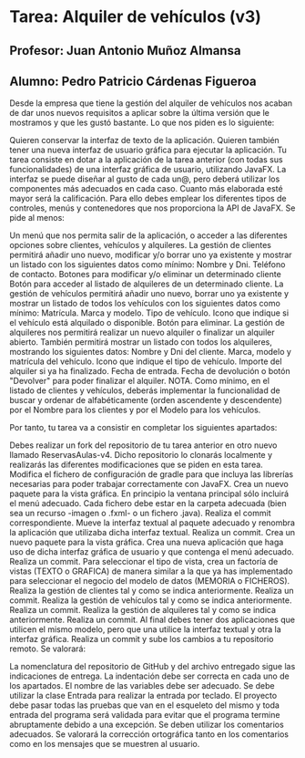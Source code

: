 # Tarea: Alquiler de vehículos (v3)
## Profesor: Juan Antonio Muñoz Almansa
## Alumno: Pedro Patricio Cárdenas Figueroa


Desde la empresa que tiene la gestión del alquiler de vehículos nos acaban de dar unos nuevos requisitos a aplicar sobre la última versión que le mostramos y que les gustó bastante. Lo que nos piden es lo siguiente:

Quieren conservar la interfaz de texto de la aplicación.
Quieren también tener una nueva interfaz de usuario gráfica para ejecutar la aplicación.
Tu tarea consiste en dotar a la aplicación de la tarea anterior (con todas sus funcionalidades) de una interfaz gráfica de usuario, utilizando JavaFX. La interfaz se puede diseñar al gusto de cada un@, pero deberá utilizar los componentes más adecuados en cada caso. Cuanto más elaborada esté mayor será la calificación. Para ello debes emplear los diferentes tipos de controles, menús y contenedores que nos proporciona la API de JavaFX. Se pide al menos:

Un menú que nos permita salir de la aplicación, o acceder a las diferentes opciones sobre clientes, vehículos y alquileres.
La gestión de clientes permitirá añadir uno nuevo, modificar y/o borrar uno ya existente y mostrar un listado con los siguientes datos como mínimo:
Nombre y Dni.
Teléfono de contacto.
Botones para modificar y/o eliminar un determinado cliente
Botón para acceder al listado de alquileres de un determinado cliente.
La gestión de vehículos permitirá añadir uno nuevo, borrar uno ya existente y mostrar un listado de todos los vehículos con los siguientes datos como mínimo:
Matrícula.
Marca y modelo.
Tipo de vehículo.
Icono que indique si el vehículo está alquilado o disponible.
Botón para eliminar.
La gestión de alquileres nos permitirá realizar un nuevo alquiler o finalizar un alquiler abierto. También permitirá mostrar un listado con todos los alquileres, mostrando los siguientes datos:
Nombre y Dni del cliente.
Marca, modelo y matrícula del vehículo.
Icono que indique el tipo de vehículo.
Importe del alquiler si ya ha finalizado.
Fecha de entrada.
Fecha de devolución o botón "Devolver" para poder finalizar el alquiler.
NOTA. Como mínimo, en el listado de clientes y vehículos, deberás implementar la funcionalidad de buscar y ordenar de alfabéticamente (orden ascendente y descendente) por el Nombre para los clientes y por el Modelo para los vehículos.

Por tanto, tu tarea va a consistir en completar los siguientes apartados:

Debes realizar un fork del repositorio de tu tarea anterior en otro nuevo llamado ReservasAulas-v4. Dicho repositorio lo clonarás localmente y realizarás las diferentes modificaciones que se piden en esta tarea.
Modifica el fichero de configuración de gradle para que incluya las librerías necesarias para poder trabajar correctamente con JavaFX. Crea un nuevo paquete para la vista gráfica. En principio la ventana principal sólo incluirá el menú adecuado. Cada fichero debe estar en la carpeta adecuada (bien sea un recurso -imagen o .fxml- o un fichero .java). Realiza el commit correspondiente.
Mueve la interfaz textual al paquete adecuado y renombra la aplicación que utilizaba dicha interfaz textual. Realiza un commit.
Crea un nuevo paquete para la vista gráfica. Crea una nueva aplicación que haga uso de dicha interfaz gráfica de usuario y que contenga el menú adecuado. Realiza un commit.
Para seleccionar el tipo de vista, crea un factoría de vistas (TEXTO o GRAFICA) de manera similar a la que ya has implementado para seleccionar el negocio del modelo de datos (MEMORIA o FICHEROS).
Realiza la gestión de clientes tal y como se indica anteriormente. Realiza un commit.
Realiza la gestión de vehículos tal y como se indica anteriormente. Realiza un commit.
Realiza la gestión de alquileres tal y como se indica anteriormente. Realiza un commit.
Al final debes tener dos aplicaciones que utilicen el mismo modelo, pero que una utilice la interfaz textual y otra la interfaz gráfica. Realiza un commit y sube los cambios a tu repositorio remoto.
Se valorará:

La nomenclatura del repositorio de GitHub y del archivo entregado sigue las indicaciones de entrega.
La indentación debe ser correcta en cada uno de los apartados.
El nombre de las variables debe ser adecuado.
Se debe utilizar la clase Entrada para realizar la entrada por teclado.
El proyecto debe pasar todas las pruebas que van en el esqueleto del mismo y toda entrada del programa será validada para evitar que el programa termine abruptamente debido a una excepción.
Se deben utilizar los comentarios adecuados.
Se valorará la corrección ortográfica tanto en los comentarios como en los mensajes que se muestren al usuario.